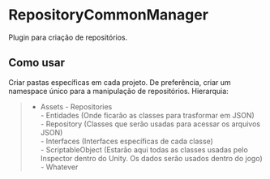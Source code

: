 # RepositoryCommonManager
Plugin para criação de repositórios.

## Como usar
Criar pastas específicas em cada projeto. De preferência, criar um namespace único para a manipulação de repositórios.
Hierarquia:

>  - Assets
     - Repositories    
       - Entidades (Onde ficarão as classes para trasformar em JSON)        
         - Repository (Classes que serão usadas para acessar os arquivos JSON)        
           - Interfaces (Interfaces específicas de cada classe)          
         - ScriptableObject (Estarão aqui todas as classes usadas pelo Inspector dentro do Unity. Os dados serão usados dentro do jogo)
     - Whatever
    
